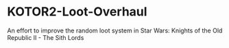 # KOTOR2-Loot-Overhaul
An effort to improve the random loot system in Star Wars: Knights of the Old Republic II - The Sith Lords
